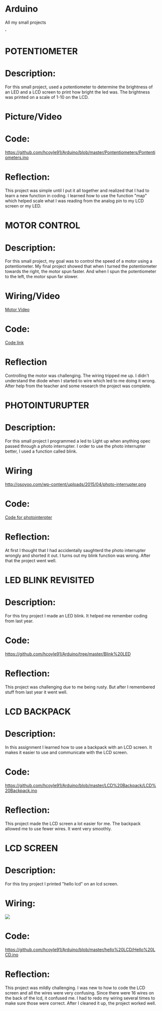 # Arduino
All my small projects




'

# **POTENTIOMETER**

# **Description:**
For this small project, used a potentiometer to determine the brightness of an LED and a LCD screen to print how bright the led was. The brightness was printed on a scale of 1-10 on the LCD.

# **Picture/Video**


# **Code:**
https://github.com/hcoyle91/Arduino/blob/master/Pontentiometers/Pontentiometers.ino

# **Reflection:**
This project was simple until I put it all together and realized that I had to learn a new function in coding. I learned how to use the function "map" which helped scale what I was reading from the analog pin to my LCD screen or my LED.

# **MOTOR CONTROL**

# **Description:**
For this small project, my goal was to control the speed of a motor using a potentiometer. My final project showed that when I turned the  potentiometer towards the right, the motor spun faster. And when I spun the potentiometer to the left, the motor spun far slower.

 # **Wiring/Video**

[Motor Video](https://www.youtube.com/watch?v=CYTWTmqcXOA)

# **Code:**

[Code link](https://github.com/hcoyle91/Arduino/blob/master/Motor%20Control/Motor%20Control.ino)

# **Reflection**

Controlling the motor was challenging. The wiring tripped me up. I didn't understand the diode when I started to wire which led to me doing it wrong. After help from the teacher and some research the project was complete. 



# **PHOTOINTURUPTER**

# **Description:**
For this small project I programmed a led to Light up when anything opec passed through a photo interrupter. I order to use the photo interrupter better, I  used a function called blink.

# **Wiring**
http://osoyoo.com/wp-content/uploads/2015/04/photo-interrupter.png

# **Code:**

[Code for photointerpter](https://github.com/hcoyle91/Arduino/blob/master/photointerupter/photointerupter.ino)

# **Reflection:**
 At first I thought that I had accidentally saughterd the photo interrupter wrongly and shorted it out. I turns out my blink function was wrong. After that the project went well.
 










# **LED BLINK REVISITED**
 
# **Description:**
For this tiny project I made an LED blink. It helped me remember coding from last year.

# **Code:**

https://github.com/hcoyle91/Arduino/tree/master/Blink%20LED


# **Reflection:**
This project was challenging due to me being rusty. But after I remembered stuff from last year it went well.









# **LCD BACKPACK**


# **Description:**

In this assignment I learned how to use a backpack with an LCD screen. It makes it easier to use and communicate with the LCD screen.

# **Code:**

https://github.com/hcoyle91/Arduino/blob/master/LCD%20Backpack/LCD%20Backpack.ino

# **Reflection:**

This project made the LCD screen a lot easier for me. The backpack allowed me to use fewer wires. It went very smoothly.









# **LCD SCREEN**


# **Description:**

For this tiny project I printed "hello lcd" on an lcd screen.

# **Wiring:**

![](https://www.arduino.cc/en/uploads/Tutorial/LCD_Base_bb_Fritz.png)

# **Code:**

https://github.com/hcoyle91/Arduino/blob/master/hello%20LCD/Hello%20LCD.ino

# **Reflection:**

This project was mildly challenging. I was new to how to code the LCD screen and all the wires were very confusing. Since there were 16 wires on the back of the lcd, it confused me. I had to redo my wiring several times to make sure those were correct. After I cleaned it up, the project worked well.







